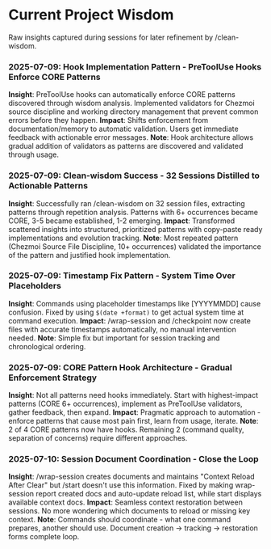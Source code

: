 # Current Project Wisdom

Raw insights captured during sessions for later refinement by /clean-wisdom.

### 2025-07-09: Hook Implementation Pattern - PreToolUse Hooks Enforce CORE Patterns
**Insight**: PreToolUse hooks can automatically enforce CORE patterns discovered through wisdom analysis. Implemented validators for Chezmoi source discipline and working directory management that prevent common errors before they happen.
**Impact**: Shifts enforcement from documentation/memory to automatic validation. Users get immediate feedback with actionable error messages.
**Note**: Hook architecture allows gradual addition of validators as patterns are discovered and validated through usage.

### 2025-07-09: Clean-wisdom Success - 32 Sessions Distilled to Actionable Patterns
**Insight**: Successfully ran /clean-wisdom on 32 session files, extracting patterns through repetition analysis. Patterns with 6+ occurrences became CORE, 3-5 became established, 1-2 emerging.
**Impact**: Transformed scattered insights into structured, prioritized patterns with copy-paste ready implementations and evolution tracking.
**Note**: Most repeated pattern (Chezmoi Source File Discipline, 10+ occurrences) validated the importance of the pattern and justified hook implementation.

### 2025-07-09: Timestamp Fix Pattern - System Time Over Placeholders
**Insight**: Commands using placeholder timestamps like [YYYYMMDD] cause confusion. Fixed by using `$(date +format)` to get actual system time at command execution.
**Impact**: /wrap-session and /checkpoint now create files with accurate timestamps automatically, no manual intervention needed.
**Note**: Simple fix but important for session tracking and chronological ordering.

### 2025-07-09: CORE Pattern Hook Architecture - Gradual Enforcement Strategy
**Insight**: Not all patterns need hooks immediately. Start with highest-impact patterns (CORE 6+ occurrences), implement as PreToolUse validators, gather feedback, then expand.
**Impact**: Pragmatic approach to automation - enforce patterns that cause most pain first, learn from usage, iterate.
**Note**: 2 of 4 CORE patterns now have hooks. Remaining 2 (command quality, separation of concerns) require different approaches.

### 2025-07-10: Session Document Coordination - Close the Loop
**Insight**: /wrap-session creates documents and maintains "Context Reload After Clear" but /start doesn't use this information. Fixed by making wrap-session report created docs and auto-update reload list, while start displays available context docs.
**Impact**: Seamless context restoration between sessions. No more wondering which documents to reload or missing key context.
**Note**: Commands should coordinate - what one command prepares, another should use. Document creation → tracking → restoration forms complete loop.